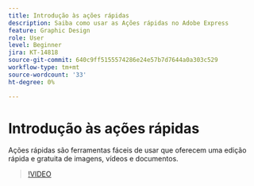 ```yaml
---
title: Introdução às ações rápidas
description: Saiba como usar as Ações rápidas no Adobe Express
feature: Graphic Design
role: User
level: Beginner
jira: KT-14818
source-git-commit: 640c9ff5155574286e24e57b7d7644a0a303c529
workflow-type: tm+mt
source-wordcount: '33'
ht-degree: 0%

---
```


# Introdução às ações rápidas

Ações rápidas são ferramentas fáceis de usar que oferecem uma edição rápida e gratuita de imagens, vídeos e documentos.

>[!VIDEO](https://video.tv.adobe.com/v/3426925?quality=12&learn=on&hidetitle=true)
